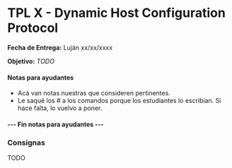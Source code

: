 TPL X - Dynamic Host Configuration Protocol
===========================================

**Fecha de Entrega:** Luján xx/xx/xxxx

**Objetivo:** _TODO_

#### Notas para ayudantes

* Acá van notas nuestras que consideren pertinentes.
* Le saqué los # a los comandos porque los estudiantes lo escribían. Si hace falta, lo vuelvo a poner.

#### --- Fin notas para ayudantes ---

### Consignas

TODO
